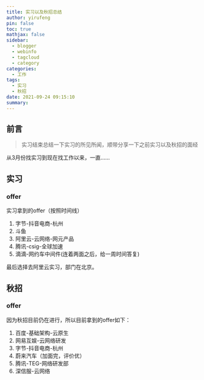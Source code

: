 ```yaml
---
title: 实习以及秋招总结
author: yirufeng
pin: false
toc: true
mathjax: false
sidebar:
  - blogger
  - webinfo
  - tagcloud
  - category
categories:
  - 工作
tags:
  - 实习
  - 秋招
date: 2021-09-24 09:15:10
summary:
---
```


## 前言
> 实习结束总结一下实习的所见所闻，顺带分享一下之前实习以及秋招的面经

从3月份找实习到现在找工作以来，一直......

<!-- more -->

## 实习

### offer
实习拿到的offer（按照时间线）
1. 字节-抖音电商-杭州
2. 斗鱼
3. 阿里云-云网络-网元产品
4. 腾讯-csig-全球加速
5. 滴滴-网约车中间件(连着两面之后，给一周时间答复)

最后选择去阿里云实习，部门在北京。

## 秋招


### offer
因为秋招目前仍在进行，所以目前拿到的offer如下：
1. 百度-基础架构-云原生
2. 网易互娱-云网络研发
3. 字节-抖音电商-杭州
4. 蔚来汽车（加面完，评价优）
5. 腾讯-TEG-网络研发部
6. 深信服-云网络
